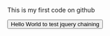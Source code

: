 <!DOCTYPE html>
<html>
<head>
<script src="https://ajax.googleapis.com/ajax/libs/jquery/1.11.3/jquery.min.js"></script>
<script>
$(document).ready(function(){
    $("button").click(function(){
        $("#a1").css("color", "black")
            .slideDown(2000)
            
    });
});
</script>
</head>
<body>

<p id="a1" color:red>This is my first code on github</p>

<button>Hello World to test jquery chaining </button>

</body>
</html>
